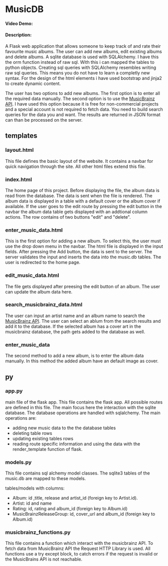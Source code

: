 # MusicDB
#### Video Demo:
#### Description:

A Flask web application that allows someone to keep track of and rate their favourite music albums.
The user can add new albums, edit existing albums and delete albums. 
A sqlite database is used with SQLAlchemy. I have this the orm function instead of raw sql.
With this i can mapped the tables to python objects. Creating sql queries with SQLAlchemy resembles writing raw sql queries.
This means you do not have to learn a completly new syntax. For the design of the html elements i have used bootstrap and jinja2 to create dynamic content.

The user has two options to add new albums. The first option is to enter all the required data manually.
The second option is to use the [MusicBrainz API](https://musicbrainz.org/doc/MusicBrainz_API). 
I have used this option because it is free for non-commercial projects and a special account is not required to fetch data.
You need to build search queries for the data you and want. The results are returned in JSON format can than be processed on the server.

## templates

### layout.html
This file defines the basic layout of the website.
It contains a navbar for quick navigation through the site.
All other html files extend this file.

### index.html
The home page of this project.
Before displaying the file, the album data is read from the database.
The data is sent when the file is rendered. 
The album data is displayed in a table with a default cover or the album cover if available.
If the user goes to the edit route by pressing the edit button in the navbar
the album data table gets displayed with an addtional column actions. The row contains of two buttons "edit" and "delete".

### enter_music_data.html
This is the first option for adding a new album.
To select this, the user must use the drop down menu in the navbar.
The html file is displayed in the input fields.
After pressing the Add button, the data is sent to the server.
The server validates the input and inserts the data into the music.db tables.
The user is redirected to the home page.

### edit_music_data.html
The file gets displayed after preesing the edit button of an album.
The user can update the album data here.

### search_musicbrainz_data.html
The user can input an artist name and an album name to search the [MusicBrainz API](https://musicbrainz.org/doc/MusicBrainz_API).
The user can select an ablum from the search results and add it to the database. 
If the selected album has a cover art in the musicbrainz database, the path gets added to the database as well.

### enter_music_data
The second method to add a new album, is to enter the album data manually. 
In this method the added album have an default image as cover.

## py

### app.py
main file of the flask app. This file contains the flask app.
All possible routes are defined in this file. The main focus here the interaction with the sqlite database.
The database operations are handled with sqlalchemy. 
The main operations are: 
* adding new music data to the the database tables
* deleting table rows 
* updating existing tables rows 
* reading route specific information and using the data with the render_template function of flask.

### models.py

This file contains sql alchemy model classes.
The sqlite3 tables of the music.db are mapped to these models.

tables/models with columns:
* Album: id ,title, release and artist_id (foreign key to Artist.id). 
* Artist: id and name
* Rating: id, rating and album_id (foreign key to Album.id)
* MusicBrainzReleaseGroup: id, cover_url and album_id (foreign key to Album.id) 

### musicbrainz_functions.py
This file contains a function which interact with the musicbrainz API. 
To fetch data from MusicBrainz API the Request HTTP Library is used.
All functions use a try except block, to catch errors if the request is invalid or the MusicBrains API is not reachable.
